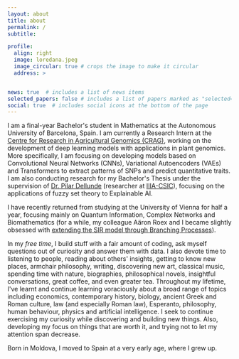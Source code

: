 ```yaml
---
layout: about
title: about
permalink: /
subtitle: 

profile:
  align: right
  image: loredana.jpeg
  image_circular: true # crops the image to make it circular
  address: >


news: true  # includes a list of news items
selected_papers: false # includes a list of papers marked as "selected={true}"
social: true  # includes social icons at the bottom of the page
---
```


I am a final-year Bachelor's student in Mathematics at the Autonomous University of Barcelona, Spain. I am currently a Research Intern at the [Centre for Research in Agricultural Genomics (CRAG)](https://www.cragenomica.es/), working on the development of deep learning models with applications in plant genomics. More specifically, I am focusing on developing models based on Convolutional Neural Networks (CNNs), Variational Autoencoders (VAEs) and Transformers to extract patterns of SNPs and predict quantitative traits. I am also conducting research for my Bachelor's Thesis under the supervision of [Dr. Pilar Dellunde](https://www.iiia.csic.es/es/people/person/?person_id=35) (researcher at [IIIA-CSIC](https://www.iiia.csic.es/)), focusing on the applications of fuzzy set theory to Explainable AI.

I have recently returned from studying at the University of Vienna for half a year, focusing mainly on Quantum Information, Complex Networks and Biomathematics (for a while, my colleague Aäron Roex and I became slightly obsessed with [extending the SIR model through Branching Processes](https://github.com/loredanasandu/sir-branching-processes)).

In my _free time_, I build stuff with a fair amount of coding, ask myself questions out of curiosity and answer them with data. I also devote time to listening to people, reading about others' insights, getting to know new places, armchair philosophy, writing, discovering new art, classical music, spending time with nature, biographies, philosophical novels, insightful conversations, great coffee, and even greater tea. Throughout my lifetime, I've learnt and continue learning voraciously about a broad range of topics including economics, contemporary history, biology, ancient Greek and Roman culture, law (and especially Roman law), Esperanto, philosophy, human behaviour, physics and artificial intelligence. I seek to continue exercising my curiosity while discovering and building new things. Also, developing my focus on things that are worth it, and trying not to let my attention span decrease.

Born in Moldova, I moved to Spain at a very early age, where I grew up.